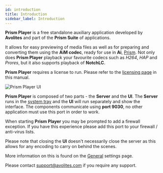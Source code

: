 ```yaml
---
id: introduction
title: Introduction
sidebar_label: Introduction
---
```

**Prism Player** is a free standalone auxiliary application developed by **Avolites** and part of the **Prism Suite** of applications.

It allows for easy previewing of media files as well as for preparing and converting them using the **AiM codec**, ready for use in **Ai**, [Prism](../prism/introduction). Not only does **Prism Player** playback your favourite codecs such as *H264*, *HAP* and *Prores*, but it also supports playback of **NotchLC**.

**Prism Player** requires a license to run. Please refer to the [licensing page](/prism/licensing#prism-player) in this manual.

![Prism Player UI](/prism-images/prism-player-ui.png)

**Prism Player** is composed of two parts - the **Server** and the **UI**. The **Server** runs in the [system tray](./quick-start/system-tray) and the **UI** will run separately and show the interface. The components communicate using **port 9030**, no other application must use this port in order to work.

When starting **Prism Player** you may be prompted to add a firewall exception. If you have this experience please add this port to your firewall / anti-virus lists.

Please note that closing the **UI** doesn't necessarily close the server as this allows for any encoding to carry on behind the scenes. 

More information on this is found on the [General](./settings/settings-general.md) settings page.

Please contact <a href="mailto:support@avolites.com?subject=Prism%20Player:">support@avolites.com</a> if you require any support.
